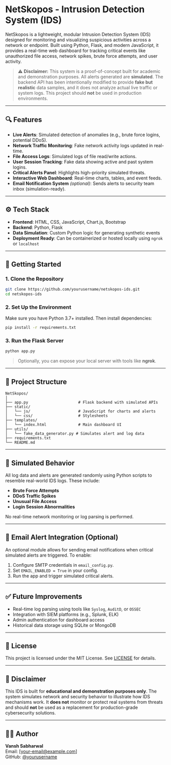 
# NetSkopos - Intrusion Detection System (IDS)

NetSkopos is a lightweight, modular Intrusion Detection System (IDS) designed for monitoring and visualizing suspicious activities across a network or endpoint. Built using Python, Flask, and modern JavaScript, it provides a real-time web dashboard for tracking critical events like unauthorized file access, network spikes, brute force attempts, and user activity.

> ⚠️ **Disclaimer:** This system is a proof-of-concept built for academic and demonstration purposes. All alerts generated are **simulated**. The backend API has been intentionally modified to provide **fake but realistic** data samples, and it does not analyze actual live traffic or system logs. This project should **not** be used in production environments.

---

## 🔍 Features

- **Live Alerts**: Simulated detection of anomalies (e.g., brute force logins, potential DDoS).
- **Network Traffic Monitoring**: Fake network activity logs updated in real-time.
- **File Access Logs**: Simulated logs of file read/write actions.
- **User Session Tracking**: Fake data showing active and past system logins.
- **Critical Alerts Panel**: Highlights high-priority simulated threats.
- **Interactive Web Dashboard**: Real-time charts, tables, and event feeds.
- **Email Notification System** *(optional)*: Sends alerts to security team inbox (simulation-ready).

---

## ⚙️ Tech Stack

- **Frontend**: HTML, CSS, JavaScript, Chart.js, Bootstrap
- **Backend**: Python, Flask
- **Data Simulation**: Custom Python logic for generating synthetic events
- **Deployment Ready**: Can be containerized or hosted locally using `ngrok` or `localhost`

---

## 🚀 Getting Started

### 1. Clone the Repository

```bash
git clone https://github.com/yourusername/netskopos-ids.git
cd netskopos-ids
```

### 2. Set Up the Environment

Make sure you have Python 3.7+ installed. Then install dependencies:

```bash
pip install -r requirements.txt
```

### 3. Run the Flask Server

```bash
python app.py
```

> Optionally, you can expose your local server with tools like **ngrok**.

---

## 📁 Project Structure

```
NetSkopos/
│
├── app.py                      # Flask backend with simulated APIs
├── static/
│   └── js/                     # JavaScript for charts and alerts
│   └── css/                    # Stylesheets
├── templates/
│   └── index.html              # Main dashboard UI
├── utils/
│   └── fake_data_generator.py # Simulates alert and log data
├── requirements.txt
└── README.md
```

---

## 🧪 Simulated Behavior

All log data and alerts are generated randomly using Python scripts to resemble real-world IDS logs. These include:

- **Brute Force Attempts**
- **DDoS Traffic Spikes**
- **Unusual File Access**
- **Login Session Abnormalities**

No real-time network monitoring or log parsing is performed.

---

## 📧 Email Alert Integration (Optional)

An optional module allows for sending email notifications when critical simulated alerts are triggered. To enable:

1. Configure SMTP credentials in `email_config.py`.
2. Set `EMAIL_ENABLED = True` in your config.
3. Run the app and trigger simulated critical alerts.

---

## ✅ Future Improvements

- Real-time log parsing using tools like `Syslog`, `AuditD`, or `OSSEC`
- Integration with SIEM platforms (e.g., Splunk, ELK)
- Admin authentication for dashboard access
- Historical data storage using SQLite or MongoDB

---

## 📜 License

This project is licensed under the MIT License. See [LICENSE](LICENSE) for details.

---

## 📢 Disclaimer

This IDS is built for **educational and demonstration purposes only**. The system simulates network and security behavior to illustrate how IDS mechanisms work. It **does not** monitor or protect real systems from threats and should **not** be used as a replacement for production-grade cybersecurity solutions.

---

## 🙋‍♂️ Author

**Vansh Sabharwal**  
Email: [your-email@example.com]  
GitHub: [@yourusername](https://github.com/yourusername)
